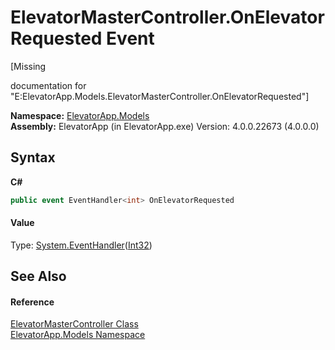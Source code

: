 # ElevatorMasterController.OnElevatorRequested Event
 

\[Missing <summary> documentation for "E:ElevatorApp.Models.ElevatorMasterController.OnElevatorRequested"\]

**Namespace:**&nbsp;<a href="N_ElevatorApp_Models">ElevatorApp.Models</a><br />**Assembly:**&nbsp;ElevatorApp (in ElevatorApp.exe) Version: 4.0.0.22673 (4.0.0.0)

## Syntax

**C#**<br />
``` C#
public event EventHandler<int> OnElevatorRequested
```


#### Value
Type: <a href="http://msdn2.microsoft.com/en-us/library/db0etb8x" target="_blank">System.EventHandler</a>(<a href="http://msdn2.microsoft.com/en-us/library/td2s409d" target="_blank">Int32</a>)

## See Also


#### Reference
<a href="T_ElevatorApp_Models_ElevatorMasterController">ElevatorMasterController Class</a><br /><a href="N_ElevatorApp_Models">ElevatorApp.Models Namespace</a><br />